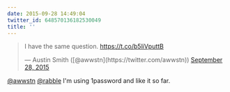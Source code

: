 ```yaml
---
date: 2015-09-28 14:49:04
twitter_id: 648570136182530049
title: ''
---
```


<blockquote class="twitter-tweet"><p lang="en" dir="ltr">I have the same question. <a href="https://t.co/b5liVputtB">https://t.co/b5liVputtB</a></p>&mdash; Austin Smith ([@awwstn](https://twitter.com/awwstn)) <a href="https://twitter.com/awwstn/status/648540274616995840?ref_src=twsrc%5Etfw">September 28, 2015</a></blockquote>
<script async src="https://platform.twitter.com/widgets.js" charset="utf-8"></script>

[@awwstn](https://twitter.com/awwstn) [@rabble](https://twitter.com/rabble) I'm using 1password and like it so far.
